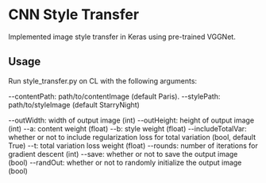 # CNN Style Transfer

Implemented image style transfer in Keras using pre-trained VGGNet. 

## Usage

Run style_transfer.py on CL with the following arguments:

--contentPath: path/to/contentImage (default Paris). 
--stylePath: path/to/styleImage (default StarryNight)

--outWidth: width of output image (int)
--outHeight: height of output image (int)
--a: content weight (float)
--b: style weight (float)
--includeTotalVar: whether or not to include regularization loss for total variation (bool, default True)
--t: total variation loss weight (float)
--rounds: number of iterations for gradient descent (int)
--save: whether or not to save the output image (bool)
--randOut: whether or not to randomly initialize the output image (bool)
